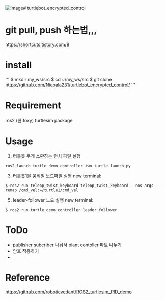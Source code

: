 ![image](https://github.com/user-attachments/assets/4dc9ec47-6062-41d8-8a7b-6be2f1e12287)# turtlebot_encrypted_control

# git pull, push 하는법,,,
https://shortcuts.tistory.com/8

# install
'''
$ mkdir my_ws/src
$ cd ~/my_ws/src
$ git clone https://github.com/Nicoala231/turtlebot_encrypted_control/
'''
# Requirement
ros2 (현:foxy)
turtlesim package

# Usage
1. 터틀봇 두개 소환하는 런치 파일 실행  
```
ros2 launch turtle_demo_controller two_turtle.launch.py
```

3. 터틀봇1을 움직일 노드파일 실행
new terminal:  
```
$ ros2 run teleop_twist_keyboard teleop_twist_keyboard --ros-args --remap /cmd_vel:=/turtle1/cmd_vel
```

5. leader-follower 노드 실행
new terminal:  
```
$ ros2 run turtle_demo_controller leader_follower
```

# ToDo
- publisher subcriber 나눠서 plant contoller 파트 나누기
- 암호 적용하기
- 


# Reference

https://github.com/roboticvedant/ROS2_turtlesim_PID_demo

